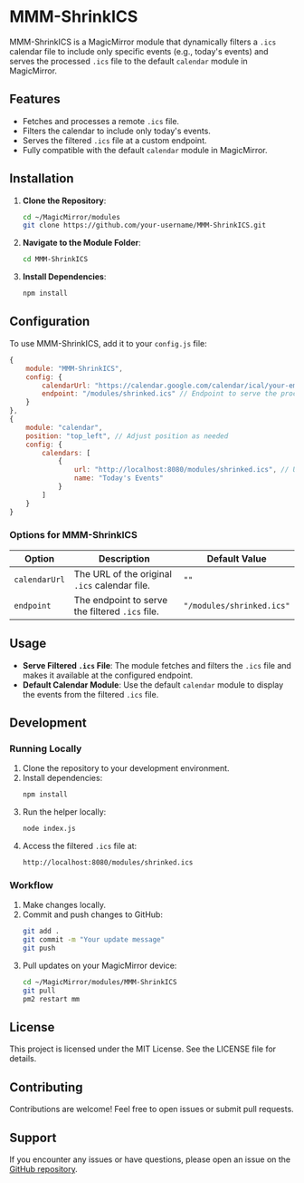 # MMM-ShrinkICS

MMM-ShrinkICS is a MagicMirror module that dynamically filters a `.ics` calendar file to include only specific events (e.g., today's events) and serves the processed `.ics` file to the default `calendar` module in MagicMirror.

## Features
- Fetches and processes a remote `.ics` file.
- Filters the calendar to include only today's events.
- Serves the filtered `.ics` file at a custom endpoint.
- Fully compatible with the default `calendar` module in MagicMirror.

## Installation

1. **Clone the Repository**:
   ```bash
   cd ~/MagicMirror/modules
   git clone https://github.com/your-username/MMM-ShrinkICS.git
   ```

2. **Navigate to the Module Folder**:
   ```bash
   cd MMM-ShrinkICS
   ```

3. **Install Dependencies**:
   ```bash
   npm install
   ```

## Configuration

To use MMM-ShrinkICS, add it to your `config.js` file:

```javascript
{
    module: "MMM-ShrinkICS",
    config: {
        calendarUrl: "https://calendar.google.com/calendar/ical/your-email/private-ics-key/basic.ics", // Your original calendar URL
        endpoint: "/modules/shrinked.ics" // Endpoint to serve the processed calendar file
    }
},
{
    module: "calendar",
    position: "top_left", // Adjust position as needed
    config: {
        calendars: [
            {
                url: "http://localhost:8080/modules/shrinked.ics", // Use the filtered ICS file
                name: "Today's Events"
            }
        ]
    }
}
```

### Options for MMM-ShrinkICS
| Option        | Description                                                        | Default Value        |
|---------------|--------------------------------------------------------------------|----------------------|
| `calendarUrl` | The URL of the original `.ics` calendar file.                     | `""`                |
| `endpoint`    | The endpoint to serve the filtered `.ics` file.                   | `"/modules/shrinked.ics"` |

## Usage

- **Serve Filtered `.ics` File**: The module fetches and filters the `.ics` file and makes it available at the configured endpoint.
- **Default Calendar Module**: Use the default `calendar` module to display the events from the filtered `.ics` file.

## Development

### Running Locally
1. Clone the repository to your development environment.
2. Install dependencies:
   ```bash
   npm install
   ```
3. Run the helper locally:
   ```bash
   node index.js
   ```
4. Access the filtered `.ics` file at:
   ```
   http://localhost:8080/modules/shrinked.ics
   ```

### Workflow
1. Make changes locally.
2. Commit and push changes to GitHub:
   ```bash
   git add .
   git commit -m "Your update message"
   git push
   ```
3. Pull updates on your MagicMirror device:
   ```bash
   cd ~/MagicMirror/modules/MMM-ShrinkICS
   git pull
   pm2 restart mm
   ```

## License
This project is licensed under the MIT License. See the LICENSE file for details.

## Contributing
Contributions are welcome! Feel free to open issues or submit pull requests.

## Support
If you encounter any issues or have questions, please open an issue on the [GitHub repository](https://github.com/your-username/MMM-ShrinkICS).

